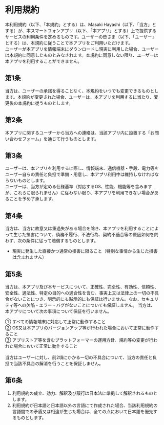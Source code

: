 # 利用規約
本利用規約（以下、「本規約」とする）は、Masaki Hayashi（以下、「当方」とする）が、本スマートフォンアプリ（以下、「本アプリ」とする）上で提供するサービスの利用条件を定めるものです。ユーザーの皆さま（以下、「ユーザー」とする）は、本規約に従うことで本アプリをご利用いただけます。
<br>
ユーザーが本アプリを情報端末にダウンロードし現実に利用した場合、ユーザーは本規約に同意したものとみなされます。本規約に同意しない限り、ユーザーは本アプリを利用することができません。

## 第1条
当方は、ユーザーの承諾を得ることなく、本規約をいつでも変更できるものとします。本規約が変更された場合、ユーザーは、本アプリを利用するに当たり、変更後の本規約に従うものとします。

## 第2条
本アプリに関するユーザーから当方への連絡は、当該アプリ内に設置する「お問い合わせフォーム」を通じて行うものとします。

## 第3条
ユーザーは、本アプリを利用するに際し、情報端末、通信機器・手段、電力等をユーザー自らの責任と負担で準備・用意し、本アプリ利用中は維持しなければならないものとします。
<br>
ユーザーは、当方が定める仕様基準（対応するOS、性能、機能等を含みますが、これらに限られません）に従わない限り、本アプリを利用できない場合があることを予め了承します。

## 第4条
当方は、当方に故意又は重過失がある場合を除き、本アプリを利用することによって生じた損害について、債務不履行、不法行為、契約不適合等の原因如何を問わず、次の条件に従って賠償するものとします。
- 現実に発生した直接かつ通常の損害に限ること（特別な事情から生じた損害は含まれません）

## 第5条
当方は、本アプリ及び本サービスについて、正確性、完全性、有効性、信頼性、安全性、適法性、特定の目的への適合性を含む、事実上又は法律上の一切の不具合がないことにつき、明示的にも黙示的にも保証は行いません。なお、セキュリティ等への欠陥・エラー・バグがないことについても保証しません。
当方は、本アプリについて次の事項について保証を行いません。
<dt> ① すべての情報端末に対応して正常に動作すること</dt>
<dt> ② OS又は本アプリのバージョンアップ等が行われた場合において正常に動作すること</dt>
<dt> ③ アプリストア等を含むプラットフォーマーの運用方針、規約等の変更が行われた場合において正常に動作すること</dt>
<br>
当方はユーザーに対し、前2項にかかる一切の不具合について、当方の責任と負担で当該不具合の解消を行うことを保証しません。

## 第6条
1. 利用規約の成立、効力、解釈及び履行は日本法に準拠して解釈されるものとします。
2. 利用規約が日本語と日本語以外の言語にて作成された場合、当該利用規約の言語間での矛盾又は相違が生じた場合は、全ての点において日本語を優先するものとします。
